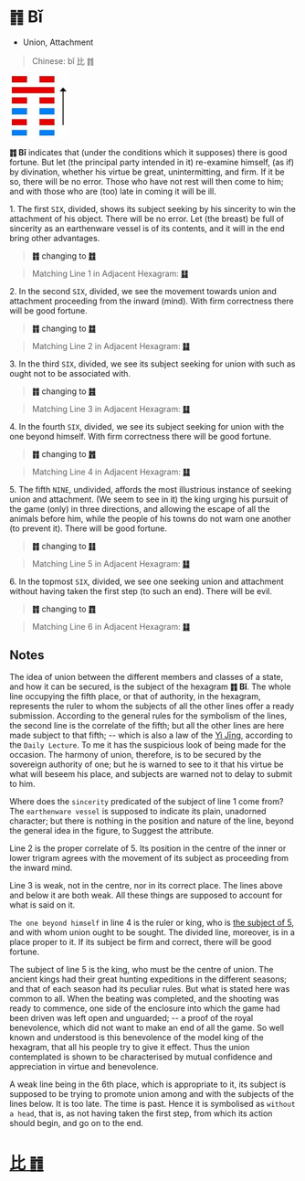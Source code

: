 # ䷇ Bǐ

* Union, Attachment

> Chinese: bǐ 比 ䷇

<a id="p-73"/>

<img src="../shapes/08.10.png" width="101" alt="比">

**䷇ Bǐ** indicates that (under the conditions which it supposes) there is good fortune. But let (the principal party intended in it) re-examine himself, (as if) by divination, whether his virtue be great, unintermitting, and firm. If it be so, there will be no error. Those who have not rest will then come to him; and with those who are (too) late in coming it will be ill.

<a id="p-74"/>

1.<a id="8.1"/> The first `SIX`, divided, shows its subject seeking by his sincerity to win the attachment of his object. There will be no error. Let (the breast) be full of sincerity as an earthenware vessel is of its contents, and it will in the end bring other advantages.

> **䷇** changing to [**䷂**](e5b1afzhun.md)

> Matching Line 1 in Adjacent Hexagram: [**䷆**](e5b888shi.md#7.1)

2.<a id="8.2"/> In the second `SIX`, divided, we see the movement towards union and attachment proceeding from the inward (mind). With firm correctness there will be good fortune.

> **䷇** changing to [**䷜**](e59d8ekan.md)

> Matching Line 2 in Adjacent Hexagram: [**䷆**](e5b888shi.md#7.2)

3.<a id="8.3"/> In the third `SIX`, divided, we see its subject seeking for union with such as ought not to be associated with.

> **䷇** changing to [**䷦**](e8b987jian.md)

> Matching Line 3 in Adjacent Hexagram: [**䷆**](e5b888shi.md#7.3)

4.<a id="8.4"/> In the fourth `SIX`, divided, we see its subject seeking for union with the one beyond himself. With firm correctness there will be good fortune.

<a id="p-75"/>

> **䷇** changing to [**䷬**](e89083cui.md)

> Matching Line 4 in Adjacent Hexagram: [**䷆**](e5b888shi.md#7.4)

5.<a id="8.5"/> The fifth `NINE`, undivided, affords the most illustrious instance of seeking union and attachment. (We seem to see in it) the king urging his pursuit of the game (only) in three directions, and allowing the escape of all the animals before him, while the people of his towns do not warn one another (to prevent it). There will be good fortune.

> **䷇** changing to [**䷁**](e59da4kun.md)

> Matching Line 5 in Adjacent Hexagram: [**䷆**](e5b888shi.md#7.5)

6.<a id="8.6"/> In the topmost `SIX`, divided, we see one seeking union and attachment without having taken the first step (to such an end). There will be evil.

> **䷇** changing to [**䷓**](e8a782guan.md)

> Matching Line 6 in Adjacent Hexagram: [**䷆**](e5b888shi.md#7.6)

## Notes

The idea of union between the different members and classes of a state, and how it can be secured,
is the subject of the hexagram **䷇ Bǐ**. The whole line occupying the fifth place, or that of authority, in the hexagram,
represents the ruler to whom the subjects of all the other lines offer a ready submission. According to the general rules for the symbolism of the lines, the second line is the correlate of the fifth; but all the other lines are here made subject to that fifth; -- which is also a law of the [Yì Jīng](https://ctext.org/book-of-changes), according to the `Daily Lecture`. To me it has the suspicious look of being made for the occasion. The harmony of union, therefore, is to be secured by the sovereign authority of one; but he is warned to see to it that his virtue be what will beseem his place, and subjects are warned not to delay to submit to him.

Where does the `sincerity` predicated of the subject of line 1 come from? The `earthenware vessel` is supposed to indicate its plain, unadorned character; but there is nothing in the position and nature of the line, beyond the general idea in the figure, to Suggest the attribute.

Line 2 is the proper correlate of 5. Its position in the centre of the inner or lower trigram agrees with the movement of its subject as proceeding from the inward mind.

Line 3 is weak, not in the centre, nor in its correct place. The lines above and below it are both weak. All these things are supposed to account for what is said on it.

`The one beyond himself` in line 4 is the ruler or king, who is [the subject of 5](e5b08fe7959cxiaoxu.md#p-76), and with whom union ought to be sought. The divided line, moreover, is in a place proper to it. If its subject be firm and correct, there will be good fortune.

The subject of line 5 is the king, who must be the centre of union. The ancient kings had their great hunting expeditions in the different seasons; and that of each season had its peculiar rules. But what is stated here was common to all. When the beating was completed, and the shooting was ready to commence, one side of the enclosure into which the game had been driven was left open and unguarded; -- a proof of the royal benevolence, which did not want to make an end of all the game. So well known and understood is this benevolence of the model king of the hexagram, that all his people try to give it effect. Thus the union contemplated is shown to be characterised by mutual confidence and appreciation in virtue and benevolence.

A weak line being in the 6th place, which is appropriate to it, its subject is supposed to be trying to promote union among and with the subjects of the lines below. It is too late. The time is past. Hence it is symbolised as `without a head`, that is, as not having taken the first step, from which its action should begin, and go on to the end.

# [比 ䷇](e6af94bi_cn.md)
